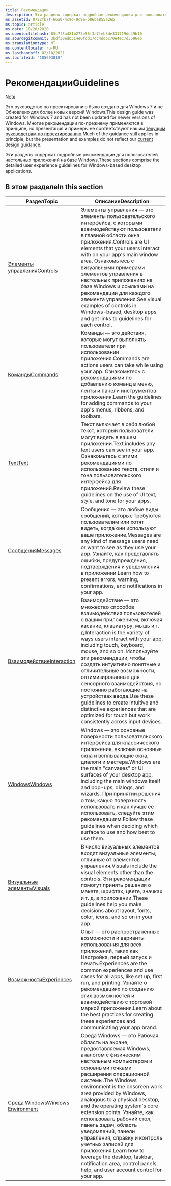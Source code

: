 ```yaml
---
title: Рекомендации
description: Эти разделы содержат подробные рекомендации для пользователей настольных приложений на базе Windows.
ms.assetid: 0722fb7f-66a0-4c9d-9c9a-b86ba855a26b
ms.topic: article
ms.date: 10/20/2020
ms.openlocfilehash: 83c7f8a481b275e56f3a7feb3de331719dd49b10
ms.sourcegitcommit: 3bdf30edb314e0fcd17dc4ddbc70e4ec7d3596e6
ms.translationtype: MT
ms.contentlocale: ru-RU
ms.lasthandoff: 02/10/2021
ms.locfileid: "105693810"
---
```

# <a name="guidelines"></a><span data-ttu-id="e6890-103">Рекомендации</span><span class="sxs-lookup"><span data-stu-id="e6890-103">Guidelines</span></span>

> [!NOTE]
> <span data-ttu-id="e6890-104">Это руководство по проектированию было создано для Windows 7 и не Обновлено для более новых версий Windows.</span><span class="sxs-lookup"><span data-stu-id="e6890-104">This design guide was created for Windows 7 and has not been updated for newer versions of Windows.</span></span> <span data-ttu-id="e6890-105">Многие рекомендации по-прежнему применяются в принципе, но презентация и примеры не соответствуют нашим [текущим руководствам по проектированию](/windows/uwp/design/).</span><span class="sxs-lookup"><span data-stu-id="e6890-105">Much of the guidance still applies in principle, but the presentation and examples do not reflect our [current design guidance](/windows/uwp/design/).</span></span>

<span data-ttu-id="e6890-106">Эти разделы содержат подробные рекомендации для пользователей настольных приложений на базе Windows.</span><span class="sxs-lookup"><span data-stu-id="e6890-106">These sections comprise the detailed user experience guidelines for Windows-based desktop applications.</span></span>

## <a name="in-this-section"></a><span data-ttu-id="e6890-107">В этом разделе</span><span class="sxs-lookup"><span data-stu-id="e6890-107">In this section</span></span>



| <span data-ttu-id="e6890-108">Раздел</span><span class="sxs-lookup"><span data-stu-id="e6890-108">Topic</span></span>                                                     | <span data-ttu-id="e6890-109">Описание</span><span class="sxs-lookup"><span data-stu-id="e6890-109">Description</span></span>                                                                                                                                                                                                                                                                                      |
|-----------------------------------------------------------|--------------------------------------------------------------------------------------------------------------------------------------------------------------------------------------------------------------------------------------------------------------------------------------------------|
| [<span data-ttu-id="e6890-110">Элементы управления</span><span class="sxs-lookup"><span data-stu-id="e6890-110">Controls</span></span>](controls.md)<br/>                       | <span data-ttu-id="e6890-111">Элементы управления — это элементы пользовательского интерфейса, с которыми взаимодействуют пользователи в главной области окна приложения.</span><span class="sxs-lookup"><span data-stu-id="e6890-111">Controls are UI elements that your users interact with on your app's main window area.</span></span> <span data-ttu-id="e6890-112">Ознакомьтесь с визуальными примерами элементов управления в настольных приложениях на базе Windows и ссылками на рекомендации для каждого элемента управления.</span><span class="sxs-lookup"><span data-stu-id="e6890-112">See visual examples of controls in Windows-based, desktop apps and get links to guidelines for each control.</span></span><br/>                                                                                   |
| [<span data-ttu-id="e6890-113">Команды</span><span class="sxs-lookup"><span data-stu-id="e6890-113">Commands</span></span>](commands.md)<br/>                       | <span data-ttu-id="e6890-114">Команды — это действия, которые могут выполнять пользователи при использовании приложения.</span><span class="sxs-lookup"><span data-stu-id="e6890-114">Commands are actions users can take while using your app.</span></span> <span data-ttu-id="e6890-115">Ознакомьтесь с рекомендациями по добавлению команд в меню, ленты и панели инструментов приложения.</span><span class="sxs-lookup"><span data-stu-id="e6890-115">Learn the guidelines for adding commands to your app's menus, ribbons, and toolbars.</span></span><br/>                                                                                                                                        |
| [<span data-ttu-id="e6890-116">Text</span><span class="sxs-lookup"><span data-stu-id="e6890-116">Text</span></span>](text.md)<br/>                               | <span data-ttu-id="e6890-117">Текст включает в себя любой текст, который пользователи могут видеть в вашем приложении.</span><span class="sxs-lookup"><span data-stu-id="e6890-117">Text includes any text users can see in your app.</span></span> <span data-ttu-id="e6890-118">Ознакомьтесь с этими рекомендациями по использованию текста, стиля и тона пользовательского интерфейса для приложений.</span><span class="sxs-lookup"><span data-stu-id="e6890-118">Review these guidelines on the use of UI text, style, and tone for your apps.</span></span> <br/>                                                                                                                                                      |
| [<span data-ttu-id="e6890-119">Сообщения</span><span class="sxs-lookup"><span data-stu-id="e6890-119">Messages</span></span>](messages.md)<br/>                       | <span data-ttu-id="e6890-120">Сообщения — это любые виды сообщений, которые требуются пользователям или хотят видеть, когда они используют ваше приложение.</span><span class="sxs-lookup"><span data-stu-id="e6890-120">Messages are any kind of message users need or want to see as they use your app.</span></span> <span data-ttu-id="e6890-121">Узнайте, как представлять ошибки, предупреждения, подтверждения и уведомления в приложении.</span><span class="sxs-lookup"><span data-stu-id="e6890-121">Learn how to present errors, warning, confirmations, and notifications in your app.</span></span><br/>                                                                                                                  |
| [<span data-ttu-id="e6890-122">Взаимодействие</span><span class="sxs-lookup"><span data-stu-id="e6890-122">Interaction</span></span>](interaction.md)<br/>                 | <span data-ttu-id="e6890-123">Взаимодействие — это множество способов взаимодействия пользователей с вашим приложением, включая касание, клавиатуру, мышь и т. д.</span><span class="sxs-lookup"><span data-stu-id="e6890-123">Interaction is the variety of ways users interact with your app, including touch, keyboard, mouse, and so on.</span></span> <span data-ttu-id="e6890-124">Используйте эти рекомендации, чтобы создать интуитивно понятные и отличительные возможности, оптимизированные для сенсорного взаимодействия, но постоянно работающие на устройствах ввода.</span><span class="sxs-lookup"><span data-stu-id="e6890-124">Use these guidelines to create intuitive and distinctive experiences that are optimized for touch but work consistently across input devices.</span></span><br/>                           |
| [<span data-ttu-id="e6890-125">Windows</span><span class="sxs-lookup"><span data-stu-id="e6890-125">Windows</span></span>](windows.md)<br/>                         | <span data-ttu-id="e6890-126">Windows — это основные поверхности пользовательского интерфейса для классического приложения, включая основные окна и всплывающие окна, диалоги и мастера.</span><span class="sxs-lookup"><span data-stu-id="e6890-126">Windows are the main "canvases" or UI surfaces of your desktop app, including the main windows itself and pop-ups, dialogs, and wizards.</span></span> <span data-ttu-id="e6890-127">При принятии решения о том, какую поверхность использовать и как лучше ее использовать, следуйте этим рекомендациям.</span><span class="sxs-lookup"><span data-stu-id="e6890-127">Follow these guidelines when deciding which surface to use and how best to use them.</span></span><br/>                                                         |
| [<span data-ttu-id="e6890-128">Визуальные элементы</span><span class="sxs-lookup"><span data-stu-id="e6890-128">Visuals</span></span>](visuals.md)<br/>                         | <span data-ttu-id="e6890-129">В число визуальных элементов входят визуальные элементы, отличные от элементов управления.</span><span class="sxs-lookup"><span data-stu-id="e6890-129">Visuals include the visual elements other than the controls.</span></span> <span data-ttu-id="e6890-130">Эти рекомендации помогут принять решения о макете, шрифтах, цвете, значках и т. д. в приложении.</span><span class="sxs-lookup"><span data-stu-id="e6890-130">These guidelines help you make decisions about layout, fonts, color, icons, and so on in your app.</span></span><br/>                                                                                                                       |
| [<span data-ttu-id="e6890-131">Возможности</span><span class="sxs-lookup"><span data-stu-id="e6890-131">Experiences</span></span>](experiences.md)<br/>                 | <span data-ttu-id="e6890-132">Опыт — это распространенные возможности и варианты использования для всех приложений, таких как Настройка, первый запуск и печать.</span><span class="sxs-lookup"><span data-stu-id="e6890-132">Experiences are the common experiences and use cases for all apps, like set up, first run, and printing.</span></span> <span data-ttu-id="e6890-133">Узнайте о рекомендациях по созданию этих возможностей и взаимодействию с торговой маркой приложения.</span><span class="sxs-lookup"><span data-stu-id="e6890-133">Learn about the best practices for creating these experiences and communicating your app brand.</span></span><br/>                                                                              |
| [<span data-ttu-id="e6890-134">Среда Windows</span><span class="sxs-lookup"><span data-stu-id="e6890-134">Windows Environment</span></span>](windows-environment.md)<br/> | <span data-ttu-id="e6890-135">Среда Windows — это Рабочая область на экране, предоставляемая Windows, аналогом с физическим настольным компьютером и основными точками расширения операционной системы.</span><span class="sxs-lookup"><span data-stu-id="e6890-135">The Windows environment is the onscreen work area provided by Windows, analogous to a physical desktop, and the operating system's core extension points.</span></span> <span data-ttu-id="e6890-136">Узнайте, как использовать рабочий стол, панель задач, область уведомлений, панели управления, справку и контроль учетных записей для приложения.</span><span class="sxs-lookup"><span data-stu-id="e6890-136">Learn how to leverage the desktop, taskbar, notification area, control panels, help, and user account control for your app.</span></span><br/> |



 

 

